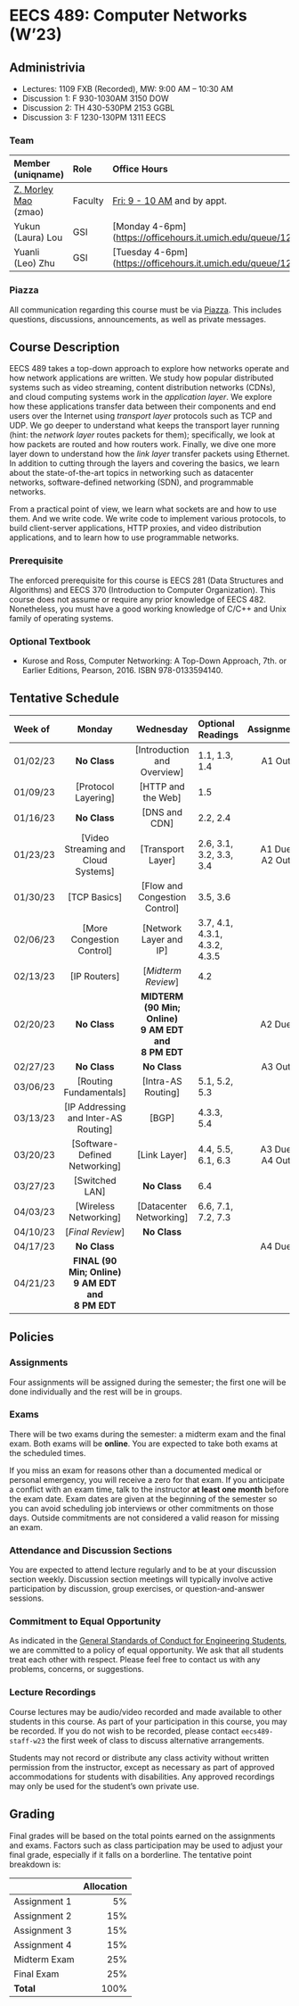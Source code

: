 # EECS 489: Computer Networks (W’23)

## Administrivia
 - Lectures: 1109 FXB (Recorded), MW: 9:00 AM – 10:30 AM
 - Discussion 1: F 930-1030AM 3150 DOW
 - Discussion 2: TH 430-530PM 2153 GGBL
 - Discussion 3: F 1230-130PM 1311 EECS

### Team

| Member (uniqname) | Role | Office Hours |
| :---------------- | :--- | :----------- |
| [Z. Morley Mao](https://web.eecs.umich.edu/~zmao/) (zmao) | Faculty | [Fri: 9 - 10 AM](https://officehours.it.umich.edu/queue/1293) and by appt.
| Yukun (Laura) Lou | GSI | [Monday 4-6pm] (https://officehours.it.umich.edu/queue/1295/)
| Yuanli (Leo) Zhu  | GSI | [Tuesday 4-6pm] (https://officehours.it.umich.edu/queue/1295/)

### Piazza
All communication regarding this course must be via [Piazza](https://piazza.com/class/lc7u1gvcpzr2r6). 
This includes questions, discussions, announcements, as well as private messages.

## Course Description
EECS 489 takes a top-down approach to explore how networks operate and how network applications are written. 
We study how popular distributed systems such as video streaming, content distribution networks (CDNs), and cloud computing systems work in the *application layer*.
We explore how these applications transfer data between their components and end users over the Internet using *transport layer* protocols such as TCP and UDP.
We go deeper to understand what keeps the transport layer running (hint: the *network layer* routes packets for them); specifically, we look at how packets are routed and how routers work.
Finally, we dive one more layer down to understand how the *link layer* transfer packets using Ethernet.
In addition to cutting through the layers and covering the basics, we learn about the state-of-the-art topics in networking such as datacenter networks, software-defined networking (SDN), and programmable networks. 

From a practical point of view, we learn what sockets are and how to use them. 
And we write code. 
We write code to implement various protocols, to build client-server applications, HTTP proxies, and video distribution applications, and to learn how to use programmable networks.

### Prerequisite

The enforced prerequisite for this course is EECS 281 (Data Structures and Algorithms) and EECS 370 (Introduction to Computer Organization). 
This course does not assume or require any prior knowledge of EECS 482.
Nonetheless, you must have a good working knowledge of C/C++ and Unix family of operating systems.

### Optional Textbook

- Kurose and Ross, Computer Networking: A Top-Down Approach, 7th. or Earlier Editions, Pearson, 2016. ISBN 978-0133594140.

## Tentative Schedule

| Week of  | Monday | Wednesday | Optional Readings | Assignments
|:---------|:------:|:---------:|:------------------|:----------:
| 01/02/23 | **No Class** | [Introduction and Overview] | 1.1, 1.3, 1.4 | A1 Out
| 01/09/23 | [Protocol Layering]| [HTTP and the Web] | 1.5
| 01/16/23 | **No Class** | [DNS and CDN] | 2.2, 2.4
| 01/23/23 | [Video Streaming and Cloud Systems]| [Transport Layer]|  2.6, 3.1, 3.2, 3.3, 3.4 | A1 Due<br>A2 Out
| 01/30/23 | [TCP Basics] | [Flow and Congestion Control] | 3.5, 3.6 
| 02/06/23 | [More Congestion Control]| [Network Layer and IP] | 3.7, 4.1, 4.3.1, 4.3.2, 4.3.5
| 02/13/23 |  [IP Routers] |  [*Midterm Review*] | 4.2
| 02/20/23 | **No Class** | **MIDTERM (90 Min; Online) <br> 9 AM EDT <br> and <br> 8 PM EDT** |  | A2 Due
| 02/27/23 | **No Class** | **No Class** | | A3 Out
| 03/06/23 | [Routing Fundamentals] | [Intra-AS Routing]| 5.1, 5.2, 5.3
| 03/13/23 | [IP Addressing and Inter-AS Routing]| [BGP]| 4.3.3, 5.4
| 03/20/23 | [Software-Defined Networking] | [Link Layer] | 4.4, 5.5, 6.1, 6.3 | A3 Due<br>A4 Out
| 03/27/23 | [Switched LAN] | **No Class** | 6.4
| 04/03/23 | [Wireless Networking]| [Datacenter Networking]| 6.6, 7.1, 7.2, 7.3
| 04/10/23 | [*Final Review*] | **No Class** | 
| 04/17/23 |**No Class** | | | A4 Due
| 04/21/23 | **FINAL (90 Min; Online) <br> 9 AM EDT <br> and <br> 8 PM EDT**

## Policies

### Assignments
Four assignments will be assigned during the semester; the first one will be done individually and the rest will be in groups.
<!--- Visit [this page](Assignments) for detailed policies on assignments (including late submission policies) as well as the assignments themselves. -->

### Exams
There will be two exams during the semester: a midterm exam and the final exam. 
Both exams will be **online**.
You are expected to take both exams at the scheduled times. 

If you miss an exam for reasons other than a documented medical or personal emergency, you will receive a zero for that exam. 
If you anticipate a conflict with an exam time, talk to the instructor **at least one month** before the exam date. 
Exam dates are given at the beginning of the semester so you can avoid scheduling job interviews or other commitments on those days. 
Outside commitments are not considered a valid reason for missing an exam.

### Attendance and Discussion Sections
You are expected to attend lecture regularly and to be at your discussion section weekly. 
Discussion section meetings will typically involve active participation by discussion, group exercises, or question-and-answer sessions.

### Commitment to Equal Opportunity 
As indicated in the [General Standards of Conduct for Engineering Students](https://bulletin.engin.umich.edu/rules/#generalstandardsofconductforengineeringstudents), we are committed to a policy of equal opportunity. 
We ask that all students treat each other with respect. 
Please feel free to contact us with any problems, concerns, or suggestions.

### Lecture Recordings

Course lectures may be audio/video recorded and made available to other students in this course. As part of your participation in this course, you may be recorded. If you do not wish to be recorded, please contact `eecs489-staff-w23` the first week of class to discuss alternative arrangements.

Students may not record or distribute any class activity without written permission from the instructor, except as necessary as part of approved accommodations for students with disabilities. Any approved recordings may only be used for the student’s own private use.

## Grading
Final grades will be based on the total points earned on the assignments and exams. 
Factors such as class participation may be used to adjust your final grade, especially if it falls on a borderline. 
The tentative point breakdown is:

|              | Allocation 
| -------------| ----------:
| Assignment 1 |  5%        
| Assignment 2 | 15%        
| Assignment 3 | 15%        
| Assignment 4 | 15%        
| Midterm Exam | 25%        
| Final Exam   | 25%
| **Total**    |100%
